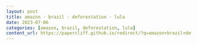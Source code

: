 ```yaml
---
layout: post
title: amazon · brazil · deforestation · lula
date: 2023-07-06
categories: [amazon, brazil, deforestation, lula]
content_url: https://papercliff.github.io/redirect/?q=amazon+brazil+deforestation+lula&tbs=cdr:1,cd_min:7/5/2023,cd_max:7/7/2023
---
```

